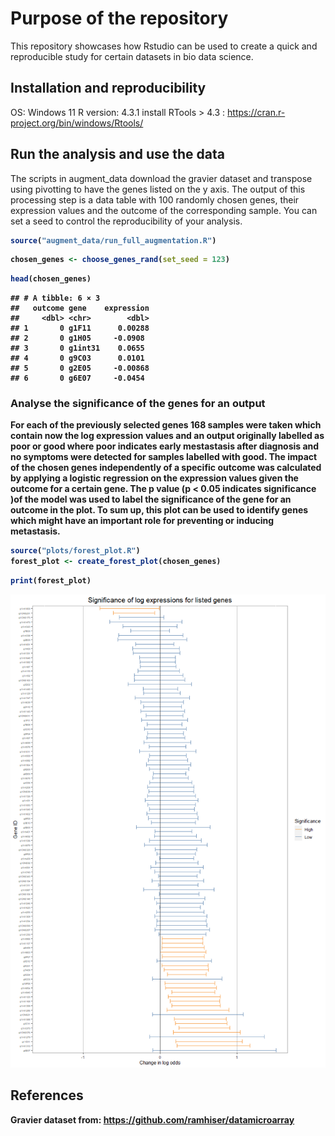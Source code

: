 # Purpose of the repository

This repository showcases how Rstudio can be used to create a quick and
reproducible study for certain datasets in bio data science.

## Installation and reproducibility

OS: Windows 11 R version: 4.3.1 install RTools \> 4.3 :
<https://cran.r-project.org/bin/windows/Rtools/>

## Run the analysis and use the data

The scripts in augment_data download the gravier dataset and transpose
using pivotting to have the genes listed on the y axis. The output of
this processing step is a data table with 100 randomly chosen genes,
their expression values and the outcome of the corresponding sample. You
can set a seed to control the reproducibility of your analysis. <b>

``` r
source("augment_data/run_full_augmentation.R")
```


``` r
chosen_genes <- choose_genes_rand(set_seed = 123)
```

``` r
head(chosen_genes)
```

    ## # A tibble: 6 × 3
    ##   outcome gene    expression
    ##     <dbl> <chr>        <dbl>
    ## 1       0 g1F11      0.00288
    ## 2       0 g1H05     -0.0908 
    ## 3       0 g1int31    0.0655 
    ## 4       0 g9C03      0.0101 
    ## 5       0 g2E05     -0.00868
    ## 6       0 g6E07     -0.0454

### Analyse the significance of the genes for an output

For each of the previously selected genes 168 samples were taken which
contain now the log expression values and an output originally labelled
as poor or good where poor indicates early mestastasis after diagnosis
and no symptoms were detected for samples labelled with good. The impact
of the chosen genes independently of a specific outcome was calculated
by applying a logistic regression on the expression values given the
outcome for a certain gene. The p value (p \< 0.05 indicates
significance )of the model was used to label the significance of the
gene for an outcome in the plot. To sum up, this plot can be used to
identify genes which might have an important role for preventing or
inducing metastasis.

``` r
source("plots/forest_plot.R")
forest_plot <- create_forest_plot(chosen_genes)
```


``` r
print(forest_plot)
```

![](README_files/figure-markdown_github/forest-plot-1.png)

## References

Gravier dataset from: <https://github.com/ramhiser/datamicroarray>
